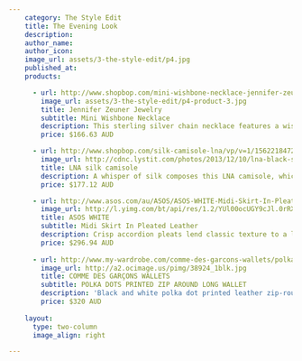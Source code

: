 ```yaml
---
    category: The Style Edit
    title: The Evening Look
    description:
    author_name:
    author_icon:
    image_url: assets/3-the-style-edit/p4.jpg
    published_at:
    products:

      - url: http://www.shopbop.com/mini-wishbone-necklace-jennifer-zeuner/vp/v=1/845524441878056.htm?folderID=2534374302060432&fm=other-shopbysize&colorId=12208
        image_url: assets/3-the-style-edit/p4-product-3.jpg
        title: Jennifer Zeuner Jewelry
        subtitle: Mini Wishbone Necklace
        description: This sterling silver chain necklace features a wishbone charm. Lobster-claw clasp. 17" (43 cm) long.
        price: $166.63 AUD

      - url: http://www.shopbop.com/silk-camisole-lna/vp/v=1/1562218472.htm?fm=search-shopbysize  
        image_url: http://cdnc.lystit.com/photos/2013/12/10/lna-black-silk-camisole-product-4-16050728-535016732_large_flex.jpeg
        title: LNA silk camisole
        description: A whisper of silk composes this LNA camisole, which features an asymmetrical hemline. Spaghetti straps trace the shoulders and crisscross at the back.  Semi-sheer.
        price: $177.12 AUD

      - url: http://www.asos.com/au/ASOS/ASOS-WHITE-Midi-Skirt-In-Pleated-Leather/Prod/pgeproduct.aspx?iid=3358221&SearchQuery=leather%20pleated%20skirt&sh=0&pge=0&pgesize=36&sort=-1&clr=Blue 
        image_url: http://l.yimg.com/bt/api/res/1.2/YUl00ocUGY9cJl.0rRXXjQ--/YXBwaWQ9eW5ld3M7cT04NTt3PTMxMA--/http://media.zenfs.com/en_CA/News/RogersGroupFlare/3-ASOS-Midi-Skirt-in-Pleated-Leather-215-475x600.jpg
        title: ASOS WHITE 
        subtitle: Midi Skirt In Pleated Leather
        description: Crisp accordion pleats lend classic texture to a leather ASOS WHITE skirt. Designed with a matte finish and a fitted, high-rise waist. 
        price: $296.94 AUD
        
      - url: http://www.my-wardrobe.com/comme-des-garcons-wallets/polka-dots-printed-zip-around-long-wallet-618440
        image_url: http://a2.ocimage.us/pimg/38924_1blk.jpg 
        title: COMME DES GARÇONS WALLETS
        subtitle: POLKA DOTS PRINTED ZIP AROUND LONG WALLET
        description: 'Black and white polka dot printed leather zip-round wallet by COMME des GARÇONS featuring a gold-tone zip-round fastening and all-over polka dot print. COMME des GARÇONS wallet opens out with a black leather interior, space for size cards, three slip pockets and a press-tud fastening coin pocket. COMME des GARÇONS wallet measures 20cm x 10cm x 2.5cm.'
        price: $320 AUD
          
    layout:
      type: two-column
      image_align: right

---
```

